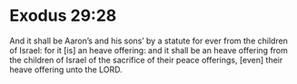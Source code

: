 # Exodus 29:28

And it shall be Aaron’s and his sons’ by a statute for ever from the children of Israel: for it [is] an heave offering: and it shall be an heave offering from the children of Israel of the sacrifice of their peace offerings, [even] their heave offering unto the LORD.